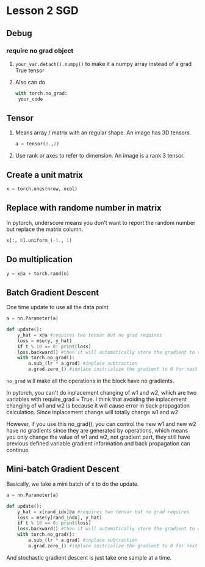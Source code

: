 # Lesson 2 SGD

## Debug

### require no grad object

1. `your_var.detach().numpy()` to make it a numpy array instead of a grad True tensor
2. Also can do 

   ```python
   with torch.no_grad:
    your_code
   ```

## Tensor

1. Means array  / matrix with an regular shape. An image has 3D tensors. 

   ```python
   a = tensor(3.,2)
   ```

2. Use rank or axes to refer to dimension. An image is a rank 3 tensor. 

## Create a unit matrix

```python
x = torch.ones(nrow, ncol)
```

## Replace with randome number in matrix

In pytorch, underscore means you don't want to report the random number but replace the matrix column.

```python
x[:, 0].uniform_(-1., 1)
```

## Do multiplication

```python
y = x@a + torch.rand(n)
```

## Batch Gradient Descent

One time update to use all the data point

```python
a = nn.Parameter(a)

def update():
    y_hat = x@a #requires two tensor but no grad requires
    loss = mse(y, y_hat)
    if t % 10 == 0: print(loss)
    loss.backward() #then it will automatically store the gradient to object a.
    with torch.no_grad():
        a.sub_(lr * a.grad) #inplace subtraction
        a.grad.zero_() #inplace initrialize the gradient to 0 for next batch.
```

`no_grad` will make all the operations in the block have no gradients.

In pytorch, you can't do inplacement changing of w1 and w2, which are two variables with require\_grad = True. I think that avoiding the inplacement changing of w1 and w2 is because it will cause error in back propagation calculation. Since inplacement change will totally change w1 and w2.

However, if you use this no\_grad\(\), you can control the new w1 and new w2 have no gradients since they are generated by operations, which means you only change the value of w1 and w2, not gradient part, they still have previous defined variable gradient information and back propagation can continue.

## Mini-batch Gradient Descent

Basically, we take a mini batch of x to do the update.

```python
a = nn.Parameter(a)

def update():
    y_hat = x[rand_idx]@a #requires two tensor but no grad requires
    loss = mse(y[rand_indx], y_hat)
    if t % 10 == 0: print(loss)
    loss.backward() #then it will automatically store the gradient to object a.
    with torch.no_grad():
        a.sub_(lr * a.grad) #inplace subtraction
        a.grad.zero_() #inplace initrialize the gradient to 0 for next batch.
```

And stochastic gradient descent is just take one sample at a time.

